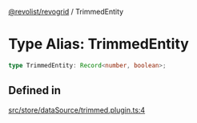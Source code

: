 [@revolist/revogrid](README.md) / TrimmedEntity

# Type Alias: TrimmedEntity

```ts
type TrimmedEntity: Record<number, boolean>;
```

## Defined in

[src/store/dataSource/trimmed.plugin.ts:4](https://github.com/revolist/revogrid/blob/786bfc578aeb724125d022c69d878eb830c54a23/src/store/dataSource/trimmed.plugin.ts#L4)
